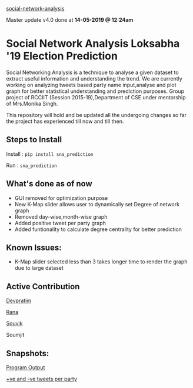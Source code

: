 [social-network-analysis](https://github.com/itsDevhere/social-network-analysis)

Master update v4.0 done at **14-05-2019 @  12:24am**

# Social Network Analysis Loksabha '19 Election Prediction
Social Networking Analysis  is a technique to analyse a given dataset to extract useful information and understanding the trend.
We are currently working on analyzing tweets based party name  input,analyse and plot graph for better statistical understanding and prediction purposes.
Group project of RCCIIT (Session 2015-19),Department of CSE under mentorship of Mrs.Monika Singh.

This repository will hold and be updated all the undergoing changes so far the project has experienced till now and till then.

## Steps to Install
Install :   `pip install sna_prediction`

Run     :   `sna_prediction`

## What's done as of now

 - GUI removed for optimization purpose
 - New K-Map slider allows user to dynamically set Degree of network graph
 - Removed day-wise,month-wise graph
 - Added positive tweet per party graph
 - Added funtionality to calculate degree centrality for better prediction

## Known Issues:

 - K-Map slider selected less than 3 takes longer time to render the graph due to large dataset
 
## Active Contribution

[Devpratim](https://github.com/itsDevhere "https://github.com/itsDevhere")

[Rana](https://github.com/RanaMondal03 "https://github.com/RanaMondal03")

[Souvik](https://github.com/Souvik08 "https://github.com/Souvik08")

Soumjit


## Snapshots:
[Program Output](https://imgur.com/a/fNTlOoS) 

[+ve and -ve tweets per party](https://imgur.com/a/HUji90k)